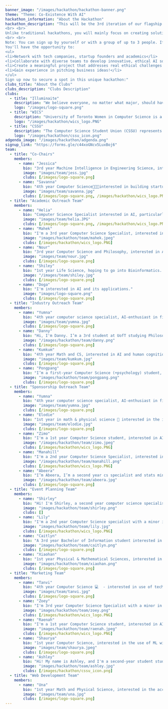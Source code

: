 ```yaml
---
banner_image: "/images/hackathon/hackathon-banner.png"
theme: "Theme: Co-Existence With AI"
hackathon_information: "About the Hackathon"
hackathon_description: "This will be the 3rd iteration of our flagship AI Ethics Hackathon. Previously held virtually, we invited students from around the world of all technical levels to work in a team, and develop an innovative, ethical, proposal for a real-world problem. This year will be the first in-person hackathon, and your support would make a tremendous difference in its success! During the one-day event, students will work with their team in a limited time frame and leave the event with new connections made, opportunities to chat with companies, clubs, and professors, a finished proposal and prototype, and a unique experience gained. This hackathon is set to take place on March 8, 2025 in person at the University of Toronto. Students with no prior experience are guided through the project in various stages, from ideation, solution proposal, ethics evaluation, to pitch presentations. This year, we also added an asynchronous track, where students with passions in creative media may submit writing and art pieces ahead of time, to be published on our own and collaborators’ social and publishing outlets. 
<br> <br> 
Unlike traditional hackathons, you will mainly focus on creating solutions and how they interact with AI & Ethics. Our structured approach guides you through ideation, solution development, and ethical assessment, ensuring everyone can contribute meaningfully to a great business pitch for prizes. You will have the opportunity to gain personal connections with companies, startup founders and mentors at the hackathon. The event is scheduled for Saturday, March 8 (9am-8pm), and it will be a full-day event on the Uoft Campus, with free food provided for the whole day event!  ☕️🥐 🍕
<br> <br> 
Note: You can sign up by yourself or with a group of up to 3 people. If you sign up alone we will find you a group to work with!
You'll have the opportunity to:
<ul>
<li>Network with tech companies, startup founders and academics</li>
<li>Collaborate with diverse teams to develop innovative, ethical AI solutions</li>
<li>Create a meaningful project that addresses real ethical challenges in AI development</li>
<li>Gain experience in pitching business ideas!</li>
</ul>
Sign up now to secure a spot in this unique hackathon:"
clubs_title: "About the Clubs"
clubs_description: "Clubs Description"
clubs:
  - title: "Illuminaite"
    description: "We believe everyone, no matter what major, should have the liberty to use these powerful technologies efficiently and ethically. we aim to lower the barriers of entry into the tech field through hosting accessible, hybrid events and growing a deeply connected online community. "
    logo: "/images/logo-square.png"
  - title: "WICS"
    description: "University of Toronto Women in Computer Science is a student-led organization dedicated to supporting all computer science students in their academic and professional careers."
    logo: "/images/hackathon/wics_logo.PNG"
  - title: "CSSU"
    description: "The Computer Science Student Union (CSSU) represents over 4300 Computer Science students who are either taking a Computer Science course or are part of a Computer Science program at the University of Toronto St. George campus. We are a student-governed body that receives funding from the Arts & Science Students’ Union, the Department of Computer Science, and our union store."
    logo: "/images/hackathon/cssu_icon.png"
adgenda_image: "/images/hackathon/adgenda.png"
signup_link: "https://forms.gle/c44xoGNcv5LuxBoj6"
team:
  - title: "Co-Chairs"
    members:
      - name: "Jessica"
        bio: "3rd year Machine Intelligence in Engineering Science, interested in AI & the mind 🧠 , obsessed with music and coffee 🎶 ☕"
        image: "images/team/jess.jpg"
        clubs: [/images/logo-square.png]
      - name: "Savanna"
        bio: "4th year Computer Science👩🏻‍💻interested in building startups and business🐹"
        image: "images/team/savanna.jpg"
        clubs: [/images/logo-square.png, /images/hackathon/wics_logo.PNG]
  - title: "Academic Outreach Team"
    members:
      - name: "Helia"
        bio: "Computer Science Specialist interested in AI, particularly its applications in healthcare."
        image: "images/team/helia.JPG"
        clubs: [/images/logo-square.png, /images/hackathon/wics_logo.PNG]
      - name: "Mahek"
        bio: "I'm a 3rd year Computer Science Specialist, interested in AI and its applications."
        image: "images/hackathon/team/mahek.jpeg"
        clubs: [/images/hackathon/wics_logo.PNG]
      - name: "Nour"
        bio: "3rd year Computer Science and Philosophy, interested in AI and its applications to game design 🎮, passionate about theatre and music 🎭🥁"
        image: "images/team/nour.jpg"
        clubs: [/images/logo-square.png]
      - name: "Shiley"
        bio: "1st year Life Science, hoping to go into Bioinformatics. Interested in ML and AI applications in the medical field."
        image: "/images/team/shiley.jpg"
        clubs: [/images/logo-square.png]
      - name: "Doga"
        bio: "I'm interested in AI and its applications."
        image: "images/logo-square.png"
        clubs: [/images/logo-square.png]
  - title: "Industry Outreach Team"
    members:
      - name: "Yumna"
        bio: "4th year computer science specialist, AI-enthusiast in fitness and wearable technology, Driven by inclusivity and sustainability to make the world a better place."
        image: "images/team/yumna.jpg"
        clubs: [/images/logo-square.png]
      - name: "Danny"
        bio: "Hi, I'm Danny. I’m a 3rd student at UofT studying Philosophy, Bioethics, and Contemporary Asian Studies. I'm interested in ethical issues of AI, photography, and filmmaking."
        image: "/images/hackathon/team/danny.png"
        clubs: [/images/logo-square.png]
      - name: "Kumkum"
        bio: "4th year Math and CS, interested in AI and human cognition simulation- A boxer and enjoy music"
        image: "images/team/kumkum.jpg"
        clubs: [/images/logo-square.png]
      - name: "Pongpang"
        bio: "I’m a first-year Computer Science (+psychology) student, and I’m super passionate about AI innovation. I love exploring how technology can make a positive impact on the world! 🌟"
        image: "images/hackathon/team/pongpang.png"
        clubs: [/images/logo-square.png]
  - title: "Sponsorship Outreach Team"
    members:
      - name: "Yumna"
        bio: "4th year computer science specialist, AI-enthusiast in fitness and wearable technology, Driven by inclusivity and sustainability to make the world a better place."
        image: "images/team/yumna.jpg"
        clubs: [/images/logo-square.png]
      - name: "Elodie"
        bio: "1st year in math & physical science 📖 interested in the intersection of AI and healthcare 🩺 always up for a bouldering session 🧗‍♀️🪨"
        image: "images/team/elodie.jpg"
        clubs: [/images/logo-square.png]
      - name: "Zimo"
        bio: "I'm a 1st year Computer Science student, interested in AI and its applications."
        image: "/images/hackathon/team/zimo.jpeg"
        clubs: [/images/hackathon/wics_logo.PNG]
      - name: "Manahill"
        bio: "I'm a 2nd year Computer Science Specialist, interested in AI and its applications."
        image: "/images/hackathon/team/manahill.png"
        clubs: [/images/hackathon/wics_logo.PNG]
      - name: "Abeera"
        bio: "I’m Abeera, I’m a second year cs specialist and stats minor and I love binging friends and brooklyn nine nine in my free time 🙂"
        image: "/images/hackathon/team/abeera.jpg"
        clubs: [/images/logo-square.png]
  - title: "Event Planning Team"
    members:
      - name: "Shirley"
        bio: "Hi! I'm Shirley, a second year computer science specialist interested in exploring machine learning and information security! In my free time I enjoy playing volleyball and taking part in club activities 🙂"
        image: "images/hackathon/team/shirley.png"
        clubs: []
      - name: "Lily"
        bio: "I'm a 2nd year Computer Science specialist with a minor in Statistics, interested in AI and its applications."
        image: "images/hackathon/team/lily.jpg"
        clubs: [/images/hackathon/wics_logo.PNG]
      - name: "Caitlyn"
        bio: "A 3rd year Bachelor of Information student interested in design and cognitive psychology 🧠 An avid knitter and chronic workaholic trying to bring positive change 🖌️"
        image: "images/hackathon/team/caitlyn.png"
        clubs: [/images/logo-square.png]
      - name: "Xiaohan"
        bio: "1st year Physical & Mathematical Sciences, interested in art, music and photography"
        image: "images/hackathon/team/xiaohan.png"
        clubs: [/images/logo-square.png]
  - title: "Marketing Team"
    members:
      - name: "Tanvi"
        bio: "4th year Computer Science 💻  - interested in use of technology in healthcare  - enjoy long walks around the city 🌇"
        image: "images/team/tanvi.jpg"
        clubs: [/images/logo-square.png]
      - name: "Zoey"
        bio: "I'm 3rd year Computer Science Specialist with a minor in Psychology. I'm on the fencing team and have an obsession with the cream cheese danishes from T&T!"
        image: "images/hackathon/team/zoey.png"
        clubs: [/images/hackathon/wics_logo.PNG]
      - name: "Raenah"
        bio: "I'm a 1st year Computer Science student, interested in AI and its applications."
        image: "images/hackathon/team/raenah.jpeg"
        clubs: [/images/hackathon/wics_logo.PNG]
      - name: "Shaurya"
        bio: "1st year Computer Science, interested in the use of ML with computer vision to better lives - I enjoy listening to music and camping"
        image: "images/team/shaurya.jpeg"
        clubs: [/images/logo-square.png]
      - name: "Ashley"
        bio: "Hi! My name is Ashley, and I'm a second-year student studying Bioinformatics and Computer Science. I like drawing, Pokemon, and anime!"
        image: "images/hackathon/team/ashley.jpg"
        clubs: [/images/hackathon/cssu_icon.png]
  - title: "Web Development Team"
    members:
      - name: "Una"
        bio: "1st year Math and Physical Science, interested in the accessability and real-life applications of AI"
        image: "images/team/una.jpg"
        clubs: [/images/logo-square.png]
---
```



